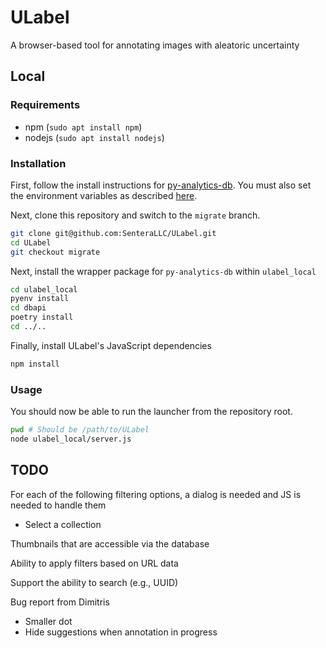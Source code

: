 # ULabel

A browser-based tool for annotating images with aleatoric uncertainty

## Local

### Requirements
- npm (`sudo apt install npm`)
- nodejs (`sudo apt install nodejs`)


### Installation

First, follow the install instructions for [py-analytics-db](https://github.com/SenteraLLC/py-analytics-db). You must also set the environment variables as described [here](https://github.com/SenteraLLC/py-analytics-db#credentials).

Next, clone this repository and switch to the `migrate` branch.

```bash
git clone git@github.com:SenteraLLC/ULabel.git
cd ULabel
git checkout migrate
```

Next, install the wrapper package for `py-analytics-db` within `ulabel_local`

```bash
cd ulabel_local
pyenv install
cd dbapi
poetry install
cd ../..
```

Finally, install ULabel's JavaScript dependencies

```bash
npm install
```

### Usage

You should now be able to run the launcher from the repository root.

```bash
pwd # Should be /path/to/ULabel
node ulabel_local/server.js
```

## TODO

For each of the following filtering options, a dialog is needed and JS is needed to handle them
- Select a collection

Thumbnails that are accessible via the database

Ability to apply filters based on URL data

Support the ability to search (e.g., UUID)

Bug report from Dimitris
- Smaller dot
- Hide suggestions when annotation in progress